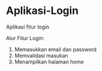 # Aplikasi-Login
Aplikasi fitur login

Alur Fitur Login:
1. Memasukkan email dan password
2. Memvalidasi masukan
3. Menampilkan halaman home

